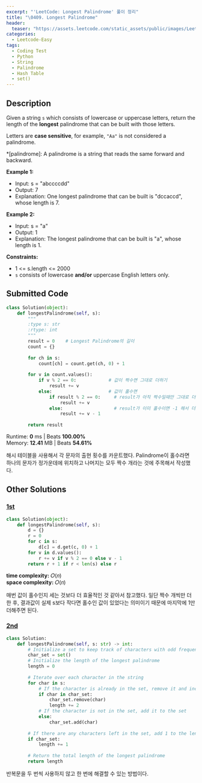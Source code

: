 ```yaml
---
excerpt: "'LeetCode: Longest Palindrome' 풀이 정리"
title: "\0409. Longest Palindrome"
header:
  teaser: "https://assets.leetcode.com/static_assets/public/images/LeetCode_Sharing.png"
categories:
  - Leetcode-Easy
tags:
  - Coding Test
  - Python
  - String
  - Palindrome
  - Hash Table
  - set()
---
```


## <i class="fa-solid fa-file-lines"></i> Description

Given a string `s` which consists of lowercase or uppercase letters, return the length of the **longest** palindrome that can be built with those letters.

Letters are **case sensitive**, for example, `"Aa"` is not considered a palindrome.

*[palindrome]: A palindrome is a string that reads the same forward and backward.

**Example 1:**

- Input: s = "abccccdd"
- Output: 7
- Explanation: One longest palindrome that can be built is "dccaccd", whose length is 7.

**Example 2:**

- Input: s = "a"
- Output: 1
- Explanation: The longest palindrome that can be built is "a", whose length is 1.

**Constraints:**

- 1 <= s.length <= 2000
- `s` consists of lowercase **and/or** uppercase English letters only.

## <i class="fa-solid fa-cloud-arrow-up"></i> Submitted Code

```python
class Solution(object):
    def longestPalindrome(self, s):
        """
        :type s: str
        :rtype: int
        """
        result = 0    # Longest Palindrome의 길이
        count = {}
        
        for ch in s:
            count[ch] = count.get(ch, 0) + 1
        
        for v in count.values():
            if v % 2 == 0:            # 값이 짝수면 그대로 더하기
                result += v
            else:                     # 값이 홀수면
                if result % 2 == 0:     # result가 아직 짝수일때만 그대로 더하기
                    result += v
                else:                   # result가 이미 홀수이면 -1 해서 더하기
                    result += v - 1
        
        return result
```
<i class="fa-solid fa-clock"></i> Runtime: **0** ms \| Beats **100.00%**    
<i class="fa-solid fa-memory"></i> Memory: **12.41** MB \| Beats **54.61%**

해시 테이블을 사용해서 각 문자의 출현 횟수를 카운트했다. Palindrome이 홀수라면 하나의 문자가 정가운데에 위치하고 나머지는 모두 짝수 개라는 것에 주목해서 작성했다.

## <i class="fa-solid fa-flask"></i> Other Solutions

### <a href="https://leetcode.com/problems/longest-palindrome/solutions/6642768/unlock-palindrome-frequency-tricks-to-bu-qcml/" target="_blank">1st</a>

```python
class Solution(object):
    def longestPalindrome(self, s):
        d = {}
        r = 0
        for c in s:
            d[c] = d.get(c, 0) + 1
        for v in d.values():
            r += v if v % 2 == 0 else v - 1
        return r + 1 if r < len(s) else r
```
<i class="fa-solid fa-clock"></i> **time complexity:** 𝑂(𝑛)    
<i class="fa-solid fa-memory"></i> **space complexity:** 𝑂(𝑛)           

매번 값이 홀수인지 세는 것보다 더 효율적인 것 같아서 참고했다. 일단 짝수 개씩만 더한 후, 결과값이 실제 s보다 작다면 홀수인 값이 있었다는 의미이기 때문에 마지막에 1만 더해주면 된다.

### <a href="https://leetcode.com/problems/longest-palindrome/solutions/5255173/fasterless-memdetailed-approachset-appro-pbyp/" target="_blank">2nd</a>

```python
class Solution:
    def longestPalindrome(self, s: str) -> int:
        # Initialize a set to keep track of characters with odd frequencies
        char_set = set()
        # Initialize the length of the longest palindrome
        length = 0
        
        # Iterate over each character in the string
        for char in s:
            # If the character is already in the set, remove it and increase the length by 2
            if char in char_set:
                char_set.remove(char)
                length += 2
            # If the character is not in the set, add it to the set
            else:
                char_set.add(char)
        
        # If there are any characters left in the set, add 1 to the length for the middle character
        if char_set:
            length += 1
        
        # Return the total length of the longest palindrome
        return length
```
반복문을 두 번씩 사용하지 않고 한 번에 해결할 수 있는 방법이다.
